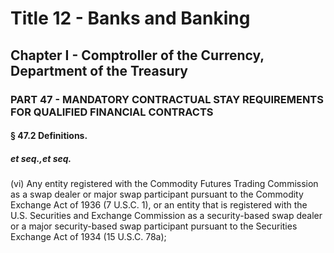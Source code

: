 
# Title 12 - Banks and Banking
## Chapter I - Comptroller of the Currency, Department of the Treasury
### PART 47 - MANDATORY CONTRACTUAL STAY REQUIREMENTS FOR QUALIFIED FINANCIAL CONTRACTS
#### § 47.2 Definitions.
##### et seq.,et seq.

(vi) Any entity registered with the Commodity Futures Trading Commission as a swap dealer or major swap participant pursuant to the Commodity Exchange Act of 1936 (7 U.S.C. 1), or an entity that is registered with the U.S. Securities and Exchange Commission as a security-based swap dealer or a major security-based swap participant pursuant to the Securities Exchange Act of 1934 (15 U.S.C. 78a);
